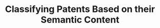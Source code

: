---
title: Classifying Patents Based on their Semantic Content
url: https://dataverse.harvard.edu/dataset.xhtml?id=3010354
---